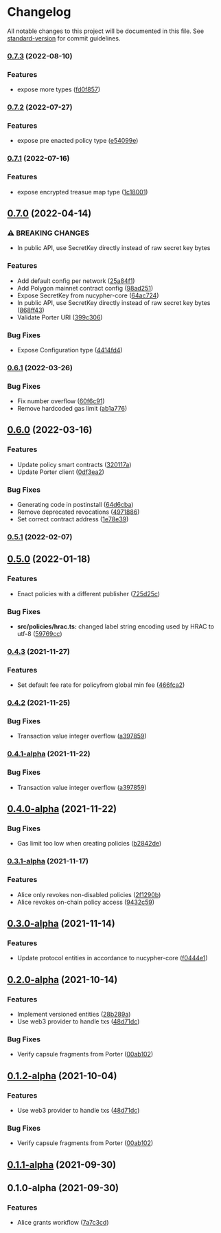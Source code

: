 # Changelog

All notable changes to this project will be documented in this file. See [standard-version](https://github.com/conventional-changelog/standard-version) for commit guidelines.

### [0.7.3](https://github.com/nucypher/nucypher-ts/compare/v0.7.2...v0.7.3) (2022-08-10)


### Features

* expose more types ([fd0f857](https://github.com/nucypher/nucypher-ts/commit/fd0f8575dfb3546359efa27b199536e393f67b98))

### [0.7.2](https://github.com/nucypher/nucypher-ts/compare/v0.7.1...v0.7.2) (2022-07-27)


### Features

* expose pre enacted policy type ([e54099e](https://github.com/nucypher/nucypher-ts/commit/e54099e0c23902347596e9ac272baac132a0044f))

### [0.7.1](https://github.com/nucypher/nucypher-ts/compare/v0.7.0...v0.7.1) (2022-07-16)


### Features

* expose encrypted treasue map type ([1c18001](https://github.com/nucypher/nucypher-ts/commit/1c1800185fcc9a0600f38372624a6e54a924fe9f))

## [0.7.0](https://github.com/nucypher/nucypher-ts/compare/v0.6.1...v0.7.0) (2022-04-14)

### ⚠ BREAKING CHANGES

* In public API, use SecretKey directly instead of raw secret key bytes

### Features

* Add default config per network ([25a84f1](https://github.com/nucypher/nucypher-ts/commit/25a84f153c46ddd8346f14fc30041f13faaa82e3))
* Add Polygon mainnet contract config ([98ad251](https://github.com/nucypher/nucypher-ts/commit/98ad251d7b9a007b47f589fee80386f87da539d5))
* Expose SecretKey from nucypher-core ([64ac724](https://github.com/nucypher/nucypher-ts/commit/64ac724c3506ebdcfa08bd83ed538ac1006fb0d2))
* In public API, use SecretKey directly instead of raw secret key bytes ([868ff43](https://github.com/nucypher/nucypher-ts/commit/868ff437a7973543cd3f391cca0bfc86bafcb76a))
* Validate Porter URI ([399c306](https://github.com/nucypher/nucypher-ts/commit/399c30673ec4093a5a5d8c0169f0abf7de023b8e))


### Bug Fixes

* Expose Configuration type ([4414fd4](https://github.com/nucypher/nucypher-ts/commit/4414fd49f406d3760dece9663cbd0f881cafd946))

### [0.6.1](https://github.com/nucypher/nucypher-ts/compare/v0.6.0...v0.6.1) (2022-03-26)


### Bug Fixes

* Fix number overflow ([60f6c91](https://github.com/nucypher/nucypher-ts/commit/60f6c914797c5cf399fd8010c0386c880bd8bfb6))
* Remove hardcoded gas limit ([ab1a776](https://github.com/nucypher/nucypher-ts/commit/ab1a776c97024c9c40f7f19a76a94ec96344816f))

## [0.6.0](https://github.com/nucypher/nucypher-ts/compare/v0.5.0...v0.6.0) (2022-03-16)


### Features

* Update policy smart contracts ([320117a](https://github.com/nucypher/nucypher-ts/commit/320117a22f5e30313ef46a4f5f256f608549ca45))
* Update Porter client ([0df3ea2](https://github.com/nucypher/nucypher-ts/commit/0df3ea233d7de4fb8f1bd1464b9204d6a20e21e0))


### Bug Fixes

* Generating code in postinstall ([64d6cba](https://github.com/nucypher/nucypher-ts/commit/64d6cba55ba09931f9d057e8ab4578a2e7c87443))
* Remove deprecated revocations ([4971886](https://github.com/nucypher/nucypher-ts/commit/4971886696b9736cb987d818642421068081b820))
* Set correct contract address ([1e78e39](https://github.com/nucypher/nucypher-ts/commit/1e78e39d993f9d258369cb7470492d7ebc788005))

### [0.5.1](https://github.com/nucypher/nucypher-ts/compare/v0.5.0...v0.5.1) (2022-02-07)

## [0.5.0](https://github.com/nucypher/nucypher-ts/compare/v0.4.3...v0.5.0) (2022-01-18)


### Features

* Enact policies with a different publisher ([725d25c](https://github.com/nucypher/nucypher-ts/commit/725d25c761b166d5bb227ed97688f142af2b5e60))


### Bug Fixes

* **src/policies/hrac.ts:** changed label string encoding used by HRAC to utf-8 ([59769cc](https://github.com/nucypher/nucypher-ts/commit/59769cc515aa4d15a2bcf8c626569c021afa9732))

### [0.4.3](https://github.com/nucypher/nucypher-ts/compare/v0.4.2...v0.4.3) (2021-11-27)


### Features

* Set default fee rate for policyfrom global min fee ([466fca2](https://github.com/nucypher/nucypher-ts/commit/466fca24aab0d74e607721a6ad837939141b095f))

### [0.4.2](https://github.com/nucypher/nucypher-ts/compare/v0.4.0-alpha...v0.4.2) (2021-11-25)


### Bug Fixes

* Transaction value integer overflow ([a397859](https://github.com/nucypher/nucypher-ts/commit/a3978597cede067beadcb556bc754b4fcf8c685f))

### [0.4.1-alpha](https://github.com/nucypher/nucypher-ts/compare/v0.4.0-alpha...v0.4.1-alpha) (2021-11-22)


### Bug Fixes

* Transaction value integer overflow ([a397859](https://github.com/nucypher/nucypher-ts/commit/a3978597cede067beadcb556bc754b4fcf8c685f))

## [0.4.0-alpha](https://github.com/nucypher/nucypher-ts/compare/v0.3.1-alpha...v0.4.0-alpha) (2021-11-22)


### Bug Fixes

* Gas limit too low when creating policies ([b2842de](https://github.com/nucypher/nucypher-ts/commit/b2842de15ec8df97c03ad5035557bee37c616eaf))

### [0.3.1-alpha](https://github.com/nucypher/nucypher-ts/compare/v0.3.0-alpha...v0.3.1-alpha) (2021-11-17)


### Features

* Alice only revokes non-disabled policies ([2f1290b](https://github.com/nucypher/nucypher-ts/commit/2f1290b2a940a813deca7d0b128ee042b76288eb))
* Alice revokes on-chain policy access ([9432c59](https://github.com/nucypher/nucypher-ts/commit/9432c598b5b6e420764e84bd09b1a8e4fc0b2d6b))

## [0.3.0-alpha](https://github.com/nucypher/nucypher-ts/compare/v0.2.0-alpha...v0.3.0-alpha) (2021-11-14)


### Features

* Update protocol entities in accordance to nucypher-core ([f0444e1](https://github.com/nucypher/nucypher-ts/commit/f0444e13615bc956ba271e80b8cc6a3ae8e49619))

## [0.2.0-alpha](https://github.com/nucypher/nucypher-ts/compare/v0.1.1-alpha...v0.2.0-alpha) (2021-10-14)

### Features

* Implement versioned
  entities ([28b289a](https://github.com/nucypher/nucypher-ts/commit/28b289ab4dce18e30678cf6232a8a96eb4f8d473))
* Use web3 provider to handle
  txs ([48d71dc](https://github.com/nucypher/nucypher-ts/commit/48d71dcb00d10d0f374e933006056e16ee5a75b0))

### Bug Fixes

* Verify capsule fragments from
  Porter ([00ab102](https://github.com/nucypher/nucypher-ts/commit/00ab102a55f97d2c60bb38c248d89ea749d53caf))

## [0.1.2-alpha](https://github.com/nucypher/nucypher-ts/compare/v0.1.1-alpha...v0.1.2-alpha) (2021-10-04)

### Features

* Use web3 provider to handle
  txs ([48d71dc](https://github.com/nucypher/nucypher-ts/commit/48d71dcb00d10d0f374e933006056e16ee5a75b0))

### Bug Fixes

* Verify capsule fragments from
  Porter ([00ab102](https://github.com/nucypher/nucypher-ts/commit/00ab102a55f97d2c60bb38c248d89ea749d53caf))

## [0.1.1-alpha](https://github.com/nucypher/nucypher-ts/compare/v0.1.0-alpha...v0.1.1-alpha) (2021-09-30)

## 0.1.0-alpha (2021-09-30)

### Features

* Alice grants
  workflow ([7a7c3cd](https://github.com/nucypher/nucypher-ts/commit/7a7c3cd66909841eb2b10a3001f4df75ca6c006a))
